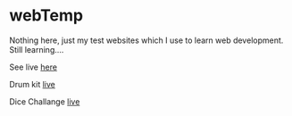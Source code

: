 # webTemp

Nothing here, just my test websites which I use to learn web development.
Still learning....

See live [here](https://manish-xyz.github.io)

Drum kit [live](https://manish-xyz.github.io/Drum%20Kit/index.html)

Dice Challange [live](https://manish-xyz.github.io/Dicee%20Challenge/index.html)

